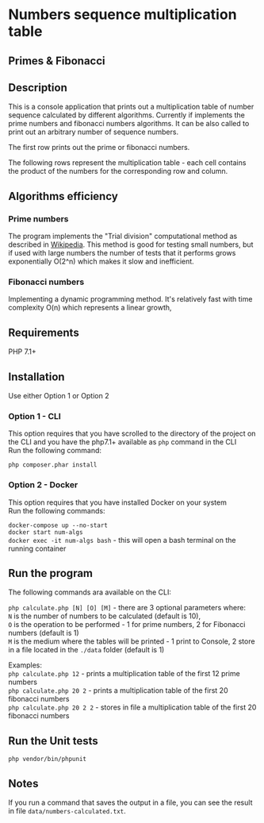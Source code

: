 # Numbers sequence multiplication table 
## Primes & Fibonacci

## Description
This is a console application that prints out a multiplication table of number sequence calculated by different algorithms. 
Currently if implements the prime numbers and fibonacci numbers algorithms. It can be also called to print out an arbitrary number of sequence numbers.  
  
The first row prints out the prime or fibonacci numbers.
  
The following rows represent the multiplication table - each cell contains the product of the numbers for the corresponding row and column.  

## Algorithms efficiency
### Prime numbers
The program implements the "Trial division" computational method as described in [Wikipedia](https://en.wikipedia.org/wiki/Prime_number#Trial_division). 
This method is good for testing small numbers, but if used with large numbers the number of tests that it performs grows exponentially O(2^n) which makes it slow and inefficient. 
### Fibonacci numbers
Implementing a dynamic programming method. It's relatively fast with time complexity O(n) which represents a linear growth,
## Requirements
PHP 7.1+

## Installation
Use either Option 1 or Option 2  
### Option 1 - CLI
This option requires that you have scrolled to the directory of the project on the CLI and you have the php7.1+ available as `php` command in the CLI  
Run the following command: 
 
 `php composer.phar install`
 
### Option 2 - Docker
This option requires that you have installed Docker on your system  
Run the following commands: 
  
`docker-compose up --no-start`  
`docker start num-algs`  
`docker exec -it num-algs bash` - this will open a bash terminal on the running container
  
## Run the program
The following commands ara available on the CLI:  
  
`php calculate.php [N] [O] [M]` - there are 3 optional parameters where:   
`N` is the number of numbers to be calculated (default is 10),  
`O` is the operation to be performed - 1 for prime numbers, 2 for Fibonacci numbers (default is 1)  
`M` is the medium where the tables will be printed - 1 print to Console, 2 store in a file located in the `./data` folder (default is 1)  
  
Examples:   
`php calculate.php 12` - prints a multiplication table of the first 12 prime numbers  
`php calculate.php 20 2` - prints a multiplication table of the first 20 fibonacci numbers  
`php calculate.php 20 2 2` - stores in file a multiplication table of the first 20 fibonacci numbers

## Run the Unit tests

`php vendor/bin/phpunit`

## Notes
If you run a command that saves the output in a file, you can see the result in file `data/numbers-calculated.txt`.